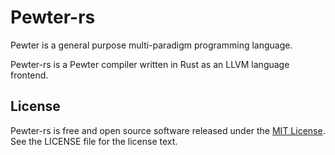# Pewter-rs

Pewter is a general purpose multi-paradigm programming language.

Pewter-rs is a Pewter compiler written in Rust as an LLVM language frontend.

## License

Pewter-rs is free and open source software released under the
[MIT License](https://opensource.org/licenses/MIT). See the LICENSE file for the
license text.
